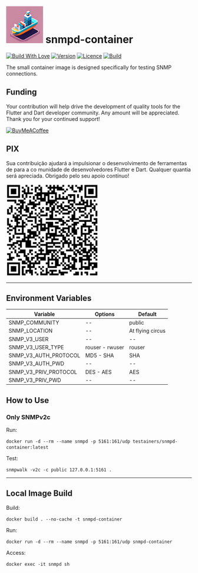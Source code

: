 <h1>
<img src="helpers/testainers-100.png" alt="Testainers" title="Testainers">
snmpd-container
</h1>

[![Build With Love](https://img.shields.io/badge/%20built%20with-%20%E2%9D%A4-ff69b4.svg)](https://github.com/testainers/snmpd-container/stargazers)
[![Version](https://img.shields.io/badge/dynamic/json?url=https%3A%2F%2Fapi.github.com%2Frepos%2Ftestainers%2Fsnmpd-container%2Freleases%2Flatest&query=%24.name&label=version&color=orange)](https://hub.docker.com/r/testainers/snmpd-container/tags)
[![Licence](https://img.shields.io/github/license/testainers/snmpd-container?color=blue)](https://github.com/testainers/snmpd-container/blob/main/LICENCE)
[![Build](https://img.shields.io/github/actions/workflow/status/testainers/snmpd-container/main.yml?branch=main)](https://github.com/testainers/snmpd-container/releases/latest)

The small container image is designed specifically for testing SNMP connections.

## Funding

Your contribution will help drive the development of quality tools for the
Flutter and Dart developer community. Any amount will be appreciated.
Thank you for your continued support!

[![BuyMeACoffee](https://www.buymeacoffee.com/assets/img/guidelines/download-assets-sm-2.svg)](https://www.buymeacoffee.com/edufolly)

## PIX

Sua contribuição ajudará a impulsionar o desenvolvimento de ferramentas de
para a co munidade de desenvolvedores Flutter e Dart. Qualquer quantia será
apreciada.
Obrigado pelo seu apoio contínuo!

[![PIX](helpers/pix.png)](https://nubank.com.br/pagar/2bt2q/RBr4Szfuwr)

---

## Environment Variables

| Variable              | Options         | Default          |
|-----------------------|-----------------|------------------|
| SNMP_COMMUNITY        | --              | public           |
| SNMP_LOCATION         | --              | At flying circus |
| SNMP_V3_USER          | --              | --               |
| SNMP_V3_USER_TYPE     | rouser - rwuser | rouser           |
| SNMP_V3_AUTH_PROTOCOL | MD5 - SHA       | SHA              |
| SNMP_V3_AUTH_PWD      | --              | --               |
| SNMP_V3_PRIV_PROTOCOL | DES - AES       | AES              |
| SNMP_V3_PRIV_PWD      | --              | --               |

## How to Use

### Only SNMPv2c

Run:

```shell
docker run -d --rm --name snmpd -p 5161:161/udp testainers/snmpd-container:latest
```

Test:

```shell
snmpwalk -v2c -c public 127.0.0.1:5161 .
```

---

## Local Image Build

Build:

```shell
docker build . --no-cache -t snmpd-container
```

Run:

```shell
docker run -d --rm --name snmpd -p 5161:161/udp snmpd-container
```

Access:

```shell
docker exec -it snmpd sh
```
